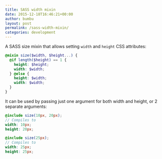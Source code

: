 ```yaml
---
title: SASS width mixin
date: 2015-12-18T16:46:21+00:00
author: bumbu
layout: post
permalink: /sass-width-mixin/
categories: development
---
```

A SASS size mixin that allows setting `width` and `height` CSS attributes:

```scss
@mixin size($width, $height...) {
  @if length($height) == 1 {
    height: $height;
    width: $width;
  } @else {
    height: $width;
    width: $width;
  }
}
```

It can be used by passing just one argument for both width and height, or 2 separate arguments:

```scss
@include size(10px, 20px);
// Compiles to
width: 10px;
height: 20px;

@include size(25px);
// Compiles to
width: 25px;
height: 25px;
```

